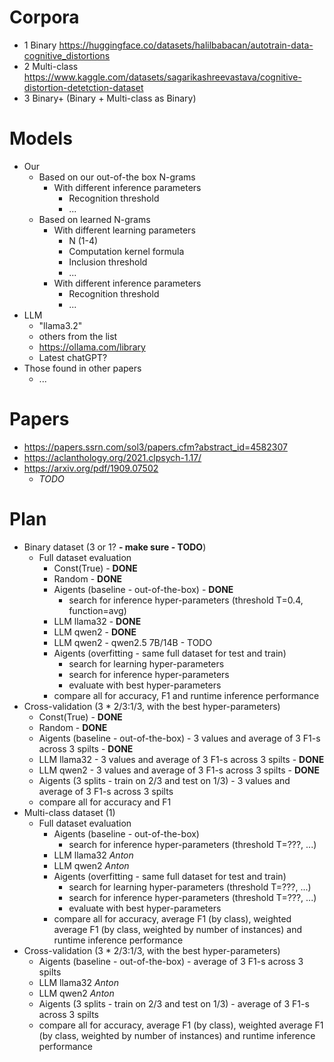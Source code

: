 # Corpora
- 1 Binary https://huggingface.co/datasets/halilbabacan/autotrain-data-cognitive_distortions
- 2 Multi-class https://www.kaggle.com/datasets/sagarikashreevastava/cognitive-distortion-detetction-dataset
- 3 Binary+ (Binary + Multi-class as Binary)

# Models
- Our
  - Based on our out-of-the box N-grams
    - With different inference parameters
      - Recognition threshold
      - ...
  - Based on learned N-grams
    - With different learning parameters
      - N (1-4) 
      - Computation kernel formula
      - Inclusion threshold
      - ...
    - With different inference parameters
      - Recognition threshold
      - ...
- LLM
  - "llama3.2"
  - others from the list
  - https://ollama.com/library
  - Latest chatGPT?
- Those found in other papers
  - ...
 
# Papers
- https://papers.ssrn.com/sol3/papers.cfm?abstract_id=4582307
- https://aclanthology.org/2021.clpsych-1.17/
- https://arxiv.org/pdf/1909.07502
  - _TODO_
 
# Plan
- Binary dataset (3 or 1? **- make sure - TODO**)
  - Full dataset evaluation
    - Const(True) - **DONE**
    - Random - **DONE**
    - Aigents (baseline - out-of-the-box) - **DONE**
      - search for inference hyper-parameters (threshold T=0.4, function=avg)
    - LLM llama32 - **DONE**
    - LLM qwen2 - **DONE**
    - LLM qwen2 - qwen2.5 7B/14B - TODO
    - Aigents (overfitting - same full dataset for test and train)
       - search for learning hyper-parameters
       - search for inference hyper-parameters
       - evaluate with best hyper-parameters
    - compare all for accuracy, F1 and runtime inference performance
 - Cross-validation (3 * 2/3:1/3, with the best hyper-parameters)
    - Const(True) - **DONE**
    - Random - **DONE**
    - Aigents (baseline - out-of-the-box) - 3 values and average of 3 F1-s across 3 spilts - **DONE**
    - LLM llama32 - 3 values and average of 3 F1-s across 3 spilts - **DONE**
    - LLM qwen2 - 3 values and average of 3 F1-s across 3 spilts - **DONE**
    - Aigents (3 splits - train on 2/3 and test on 1/3) - 3 values and average of 3 F1-s across 3 spilts
    - compare all for accuracy and F1
- Multi-class dataset (1)
  - Full dataset evaluation
    - Aigents (baseline - out-of-the-box)
      - search for inference hyper-parameters (threshold T=???, ...)
    - LLM llama32 _Anton_
    - LLM qwen2 _Anton_
    - Aigents (overfitting - same full dataset for test and train)
       - search for learning hyper-parameters (threshold T=???, ...)
       - search for inference hyper-parameters (threshold T=???, ...)
       - evaluate with best hyper-parameters 
    - compare all for accuracy, average F1 (by class), weighted average F1 (by class, weighted by number of instances) and runtime inference performance
 - Cross-validation (3 * 2/3:1/3, with the best hyper-parameters)
    - Aigents (baseline - out-of-the-box) - average of 3 F1-s across 3 spilts
    - LLM llama32 _Anton_
    - LLM qwen2 _Anton_
    - Aigents (3 splits - train on 2/3 and test on 1/3) - average of 3 F1-s across 3 spilts
    - compare all for accuracy, average F1 (by class), weighted average F1 (by class, weighted by number of instances) and runtime inference performance
